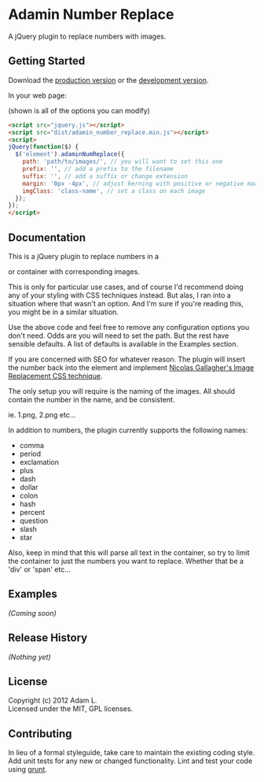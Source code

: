 # Adamin Number Replace

A jQuery plugin to replace numbers with images.

## Getting Started
Download the [production version][min] or the [development version][max].

[min]: https://raw.github.com/pensive612/Adamin-Number-Replace/master/dist/adamin_number_replace.min.js
[max]: https://raw.github.com/pensive612/Adamin-Number-Replace/master/dist/adamin_number_replace.js

In your web page:

(shown is all of the options you can modify)

```html
<script src="jquery.js"></script>
<script src="dist/adamin_number_replace.min.js"></script>
<script>
jQuery(function($) {
  $('element').adaminNumReplace({
    path: 'path/to/images/', // you will want to set this one
    prefix: '', // add a prefix to the filename
    suffix: '', // add a suffix or change extension
    margin: '0px -4px', // adjust kerning with positive or negative margins
    imgClass: 'class-name', // set a class on each image
  });
});
</script>
```

## Documentation
This is a jQuery plugin to replace numbers in a <div> or container with corresponding images. 

This is only for particular use cases, and of course I'd recommend doing any of your styling with CSS techniques instead.  But alas, I ran into a situation where that wasn't an option.  And I'm sure if you're reading this, you might be in a similar situation.

Use the above code and feel free to remove any configuration options you don't need.  Odds are you will need to set the path.  But the rest have sensible defaults.  A list of defaults is available in the Examples section.

If you are concerned with SEO for whatever reason.  The plugin will insert the number back into the element and implement [Nicolas Gallagher's Image Replacement CSS technique][IR].

[ir]: http://nicolasgallagher.com/another-css-image-replacement-technique/

The only setup you will require is the naming of the images.  All should contain the number in the name, and be consistent.

ie.  1.png, 2.png etc...  

In addition to numbers, the plugin currently supports the following names:

- comma
- period
- exclamation
- plus
- dash
- dollar
- colon
- hash
- percent
- question
- slash
- star

Also, keep in mind that this will parse all text in the container, so try to limit the container to just the numbers you want to replace.  Whether that be a 'div' or 'span' etc...

## Examples
_(Coming soon)_

## Release History
_(Nothing yet)_

## License
Copyright (c) 2012 Adam L.  
Licensed under the MIT, GPL licenses.

## Contributing
In lieu of a formal styleguide, take care to maintain the existing coding style. Add unit tests for any new or changed functionality. Lint and test your code using [grunt](https://github.com/cowboy/grunt).


